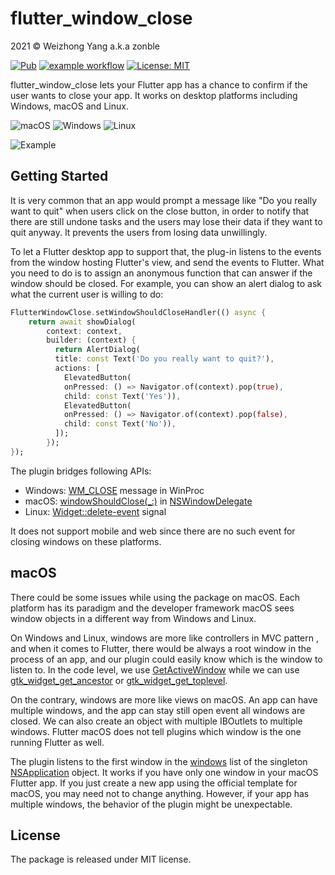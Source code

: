 # flutter_window_close

2021 © Weizhong Yang a.k.a zonble

[![Pub](https://img.shields.io/pub/v/flutter_window_close.svg)](https://pub.dartlang.org/packages/flutter_window_close) [![example workflow](https://github.com/zonble/flutter_window_close/actions/workflows/ci.yaml/badge.svg)](https://github.com/zonble/flutter_window_close/actions) [![License: MIT](https://img.shields.io/badge/License-MIT-yellow.svg)](https://github.com/zonble/flutter_window_close/blob/main/LICENSE)

flutter_window_close lets your Flutter app has a chance to confirm if the user
wants to close your app. It works on desktop platforms including Windows, macOS
and Linux.

![macOS](https://img.shields.io/badge/mac%20os-000000?style=for-the-badge&logo=macos&logoColor=F0F0F0)
![Windows](https://img.shields.io/badge/Windows-0078D6?style=for-the-badge&logo=windows&logoColor=white)
![Linux](https://img.shields.io/badge/Linux-FCC624?style=for-the-badge&logo=linux&logoColor=black)

![Example](https://raw.githubusercontent.com/zonble/flutter_window_close/main/close.gif)

## Getting Started

It is very common that an app would prompt a message like "Do you really want to
quit" when users click on the close button, in order to notify that there are
still undone tasks and the users may lose their data if they want to quit
anyway. It prevents the users from losing data unwillingly.

To let a Flutter desktop app to support that, the plug-in listens to the events
from the window hosting Flutter's view, and send the events to Flutter. What you
need to do is to assign an anonymous function that can answer if the window
should be closed. For example, you can show an alert dialog to ask what the
current user is willing to do:

```dart
FlutterWindowClose.setWindowShouldCloseHandler(() async {
    return await showDialog(
        context: context,
        builder: (context) {
          return AlertDialog(
          title: const Text('Do you really want to quit?'),
          actions: [
            ElevatedButton(
            onPressed: () => Navigator.of(context).pop(true),
            child: const Text('Yes')),
            ElevatedButton(
            onPressed: () => Navigator.of(context).pop(false),
            child: const Text('No')),
          ]);
        });
});
```

The plugin bridges following APIs:

- Windows:
  [WM_CLOSE](https://docs.microsoft.com/en-us/windows/win32/winmsg/wm-close)
  message in WinProc
- macOS:
  [windowShouldClose(\_:)](https://developer.apple.com/documentation/appkit/nswindowdelegate/1419380-windowshouldclose)
  in
  [NSWindowDelegate](https://developer.apple.com/documentation/appkit/nswindowdelegate)
- Linux:
  [Widget::delete-event](https://docs.gtk.org/gtk3/signal.Widget.delete-event.html)
  signal

It does not support mobile and web since there are no such event for closing
windows on these platforms.

## macOS

There could be some issues while using the package on macOS. Each platform has
its paradigm and the developer framework macOS sees window objects in a
different way from Windows and Linux.

On Windows and Linux, windows are more like controllers in MVC pattern , and
when it comes to Flutter, there would be always a root window in the process of
an app, and our plugin could easily know which is the window to listen to. In
the code level, we use
[GetActiveWindow](https://docs.microsoft.com/windows/win32/api/winuser/nf-winuser-getactivewindow)
while we can use
[gtk_widget_get_ancestor](https://people.gnome.org/~shaunm/girdoc/C/Gtk.Widget.get_ancestor.html)
or
[gtk_widget_get_toplevel](https://people.gnome.org/~shaunm/girdoc/C/Gtk.Widget.get_toplevel.html).

On the contrary, windows are more like views on macOS. An app can have multiple
windows, and the app can stay still open event all windows are closed. We can
also create an object with multiple IBOutlets to multiple windows. Flutter macOS
does not tell plugins which window is the one running Flutter as well.

The plugin listens to the first window in the
[windows](https://developer.apple.com/documentation/appkit/nsapplication/1428402-windows)
list of the singleton
[NSApplication](https://developer.apple.com/documentation/appkit/nsapplication)
object. It works if you have only one window in your macOS Flutter app. If you
just create a new app using the official template for macOS, you may need not to
change anything. However, if your app has multiple windows, the behavior of the
plugin might be unexpectable.

## License

The package is released under MIT license.

